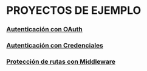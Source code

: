 # PROYECTOS DE EJEMPLO

### [Autenticación con OAuth](https://github.com/jamj2000/nxauth-oauth)
### [Autenticación con Credenciales](https://github.com/jamj2000/nxauth-credentials)
### [Protección de rutas con Middleware](https://github.com/jamj2000/nxauth-middleware)
